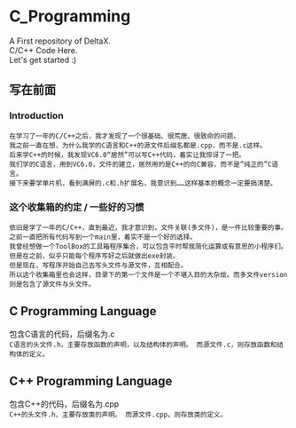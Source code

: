 # C_Programming
A First repository of DeltaX. <br>
C/C++ Code Here. <br>
Let's get started :) 

## 写在前面
### Introduction
    在学习了一年的C/C++之后，我才发现了一个很基础、很荒唐、很致命的问题。
    我之前一直在想，为什么我学的C语言和C++的源文件后缀名都是.cpp，而不是.c这样。
    后来学C++的时候，我发现VC6.0“居然”可以写C++代码，着实让我惊讶了一把。
    我们学的C语言，用到VC6.0，文件的建立，居然用的是C++的向C兼容，而不是“纯正的”C语言。
    接下来要学单片机，看到满屏的.c和.h扩展名，我意识到……这样基本的概念一定要搞清楚。
### 这个收集箱的约定 / 一些好的习惯
    依旧是学了一年的C/C++，直到最近，我才意识到，文件关联(多文件)，是一件比较重要的事。
    之前一直把所有代码写到一个main里，着实不是一个好的选择。
    我曾经想做一个ToolBox的工具箱程序集合，可以包含平时帮我简化运算或有意思的小程序们。
    但是在之前，似乎只能每个程序写好之后就做出exe封装。
    但是现在，写程序开始自己去写头文件与源文件，互相配合。
    所以这个收集箱里也会这样，目录下的第一个文件是一个不堪入目的大杂烩。而多文件version则是包含了源文件与头文件。


## C Programming Language
包含C语言的代码，后缀名为.c <br>
    `C语言的头文件.h，主要存放函数的声明，以及结构体的声明。
    而源文件.c，则存放函数和结构体的定义。`

## C++ Programming Language
包含C++的代码，后缀名为.cpp <br>
    `C++的头文件.h，主要存放类的声明。
    而源文件.cpp，则存放类的定义。`


    
